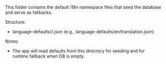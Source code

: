 This folder contains the default i18n namespace files that seed the database and serve as fallbacks.

Structure:
- language-defaults/<lng>/<namespace>.json (e.g., language-defaults/en/translation.json)

Notes:
- The app will read defaults from this directory for seeding and for runtime fallback when DB is empty.

